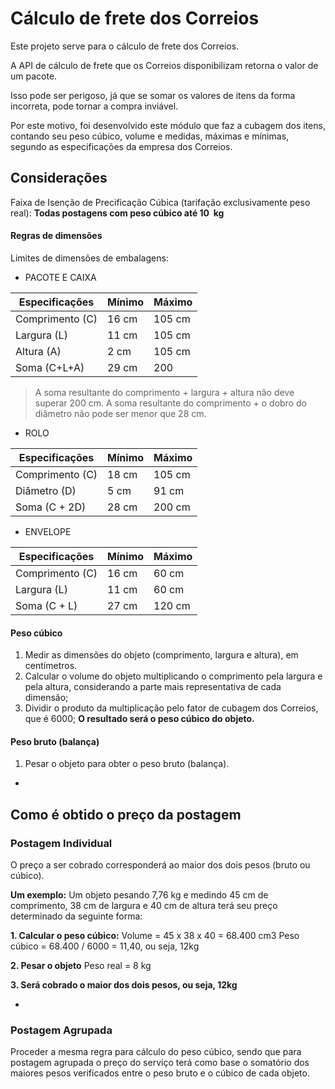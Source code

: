 # Cálculo de frete dos Correios

Este projeto serve para o cálculo de frete dos Correios.

A API de cálculo de frete que os Correios disponibilizam retorna o valor de um pacote.

Isso pode ser perigoso, já que se somar os valores de itens da forma incorreta, pode tornar a compra inviável.

Por este motivo, foi desenvolvido este módulo que faz a cubagem dos itens, contando seu peso cúbico, volume e medidas, máximas e mínimas, segundo as especificações da empresa dos Correios.

## Considerações
Faixa de Isenção de Precificação Cúbica (tarifação exclusivamente peso real): **Todas postagens com peso cúbico até 10  kg**

#### Regras de dimensões
Limites de dimensões de embalagens:

* PACOTE E CAIXA

Especificações|Mínimo|Máximo
--------------|------|------
Comprimento (C)|16 cm|105 cm
Largura (L)|11 cm|105 cm
Altura (A)|2 cm|105 cm
Soma (C+L+A)|29 cm|200
> A soma resultante do comprimento + largura + altura não deve superar 200 cm.
> A soma resultante do comprimento + o dobro do diâmetro não pode ser menor que 28 cm.


* ROLO

Especificações|Mínimo|Máximo
--------------|------|------
Comprimento (C)|18 cm|105 cm
Diâmetro (D)|5 cm|91 cm
Soma (C + 2D)|28 cm|200 cm

* ENVELOPE

Especificações|Mínimo|Máximo
--------------|------|------
Comprimento (C)|16 cm|60 cm
Largura (L)|11 cm|60 cm
Soma (C + L)|27 cm|120 cm

#### Peso cúbico
1. Medir as dimensões do objeto (comprimento, largura e altura), em centímetros.
2. Calcular o volume do objeto multiplicando o comprimento pela largura e pela altura, considerando a parte mais representativa de cada dimensão;
3. Dividir o produto da multiplicação pelo fator de cubagem dos Correios, que é 6000;
**O resultado será o peso cúbico do objeto.**

#### Peso bruto (balança)
1. Pesar o objeto para obter o peso bruto (balança).

-

## Como é obtido o preço da postagem

### Postagem Individual
O preço a ser cobrado corresponderá ao maior dos dois pesos (bruto ou cúbico).

**Um exemplo:**
Um objeto pesando 7,76 kg e medindo 45 cm de comprimento, 38 cm de largura e 40 cm de altura terá seu preço determinado da seguinte forma:

**1. Calcular o peso cúbico:**
    Volume = 45 x 38 x 40 = 68.400 cm3
    Peso cúbico = 68.400 / 6000 = 11,40, ou seja, 12kg

**2. Pesar o objeto**
    Peso real = 8 kg

**3. Será cobrado o maior dos dois pesos, ou seja, 12kg**

-

### Postagem Agrupada
Proceder a mesma regra para cálculo do peso cúbico, sendo que para postagem agrupada o preço do serviço terá como base o somatório dos maiores pesos verificados entre o peso bruto e o cúbico de cada objeto.
